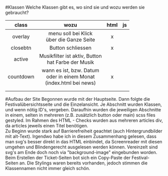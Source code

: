 #Klassen
Welche Klassen gibt es, wo sind sie und wozu 
werden sie gebraucht? 

| class        |  wozu | html           | js  |
| :-------------:|  :-------------: | :-------------: | :-----: |
| overlay    | menu soll bei Klick <br>über die Ganze Seite | x|  |
| closebtn      | Button schliessen |   x |  |
| active | Musikfilter ist aktiv, Button <br>hat Farbe der Musik |  |  |
| countdown | wann es ist, bzw. Datum <br>oder in einem Monat <br>(index.html bei news) | x |  |
|  |  |  |  |
|  |  |  |  |



#Aufbau der Site
Begonnen wurde mit der Hauptseite. Dann folgte die Festivalübersichtsseite
und die Einzelansicht. Je Abschnitt wurden Klassen, und wenn nötig 
ID's, vergeben. Daraufhin wurden die jeweiligen Abschnitte in einem, selten 
in mehreren (z.B. zusätzlich button oder main) scss files gestyled. 
Im Rahmen des HTML - Checks wurden aus mehreren articles div, da 
articles jeweils einen Titel benötigen.  
Zu Beginn wurde stark auf 
Barrierefreiheit geachtet (auch Hintergrundbilder mit alt-Text). 
Irgendwo habe ich in diesem Zusammenhang gelesen, dass man svg's besser 
direkt in das HTML einbindet, da Screenreader mit diesen umgehen und 
 Blindengerecht ausgelesen werden können.  Vereinzelt sind svg's 
 am Ende doch noch via "background-image" eingebunden worden.  
 Beim Erstellen der Ticket-Seiten bot sich ein Copy-Paste der Festival-
 Seiten an. Die Stylings waren bereits vorhanden, jedoch stimmen 
 die Klassennamen nicht immer gleich schön.